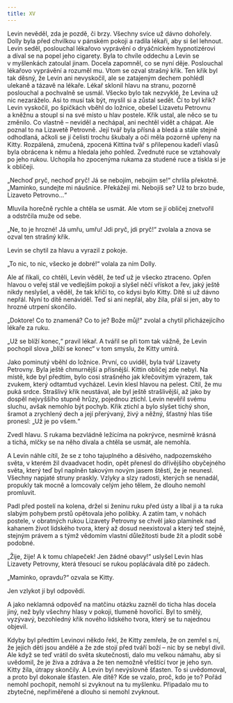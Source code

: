 ```yaml
---
title: XV
---
```


Levin nevěděl, zda je pozdě, či brzy. Všechny svíce už dávno dohořely. Dolly byla před chvilkou v pánském pokoji a radila lékaři, aby si šel lehnout. Levin seděl, poslouchal lékařovo vyprávění o dryáčnickém hypnotizérovi a díval se na popel jeho cigarety. Byla to chvíle oddechu a Levin se v myšlenkách zatoulal jinam. Docela zapomněl, co se nyní děje. Poslouchal lékařovo vyprávění a rozuměl mu. Vtom se ozval strašný křik. Ten křik byl tak děsný, že Levin ani nevyskočil, ale se zatajeným dechem pohlédl ulekaně a tázavě na lékaře. Lékař sklonil hlavu na stranu, pozorně poslouchal a pochvalně se usmál. Všecko bylo tak nezvyklé, že Levina už nic nezaráželo. Asi to musí tak být, myslil si a zůstal sedět. Čí to byl křik? Levin vyskočil, po špičkách vběhl do ložnice, obešel Lizavetu Petrovnu a kněžnu a stoupl si na své místo u hlav postele. Křik ustal, ale něco se tu změnilo. Co vlastně – neviděl a nechápal, ani nechtěl vidět a chápat. Ale poznal to na Lizavetě Petrovně. Její tvář byla přísná a bledá a stále stejně odhodlaná, ačkoli se jí čelisti trochu škubaly a oči měla pozorně upřeny na Kitty. Rozpálená, zmučená, zpocená Kittina tvář s přilepenou kadeří vlasů byla obrácena k němu a hledala jeho pohled. Zvednuté ruce se vztahovaly po jeho rukou. Uchopila ho zpocenýma rukama za studené ruce a tiskla si je k obličeji.

„Nechoď pryč, nechoď pryč! Já se nebojím, nebojím se!“ chrlila překotně. „Maminko, sundejte mi náušnice. Překážejí mi. Nebojíš se? Už to brzo bude, Lizaveto Petrovno…“

Mluvila horečně rychle a chtěla se usmát. Ale vtom se jí obličej znetvořil a odstrčila muže od sebe.

„Ne, to je hrozné! Já umřu, umřu! Jdi pryč, jdi pryč!“ zvolala a znova se ozval ten strašný křik.

Levin se chytil za hlavu a vyrazil z pokoje.

„To nic, to nic, všecko je dobré!“ volala za ním Dolly.

Ale ať říkali, co chtěli, Levin věděl, že teď už je všecko ztraceno. Opřen hlavou o veřej stál ve vedlejším pokoji a slyšel něčí vřískot a řev, jaký ještě nikdy neslyšel, a věděl, že tak křičí to, co kdysi bylo Kitty. Dítě si už dávno nepřál. Nyní to dítě nenáviděl. Teď si ani nepřál, aby žila, přál si jen, aby to hrozné utrpení skončilo.

„Doktore! Co to znamená? Co to je? Bože můj!“ zvolal a chytil přicházejícího lékaře za ruku.

„Už se blíží konec,“ pravil lékař. A tvářil se při tom tak vážně, že Levin pochopil slova „blíží se konec“ v tom smyslu, že Kitty umírá.

Jako pominutý vběhl do ložnice. První, co uviděl, byla tvář Lizavety Petrovny. Byla ještě chmurnější a přísnější. Kittin obličej zde nebyl. Na místě, kde byl předtím, bylo cosi strašného jak křečovitým výrazem, tak zvukem, který odtamtud vycházel. Levin klesl hlavou na pelest. Cítil, že mu puká srdce. Strašlivý křik neustával, ale byl ještě strašlivější, až jako by dospěl nejvyššího stupně hrůzy, pojednou ztichl. Levin nevěřil svému sluchu, avšak nemohlo být pochyb. Křik ztichl a bylo slyšet tichý shon, šramot a zrychlený dech a její přerývaný, živý a něžný, šťastný hlas tiše pronesl: „Už je po všem.“

Zvedl hlavu. S rukama bezvládně ležícíma na pokrývce, nesmírně krásná a tichá, mlčky se na něho dívala a chtěla se usmát, ale nemohla.

A Levin náhle cítil, že se z toho tajuplného a děsivého, nadpozemského světa, v kterém žil dvaadvacet hodin, opět přenesl do dřívějšího obyčejného světa, který teď byl naplněn takovým novým jasem štěstí, že je neunesl. Všechny napjaté struny praskly. Vzlyky a slzy radosti, kterých se nenadál, propukly tak mocně a lomcovaly celým jeho tělem, že dlouho nemohl promluvit.

Padl před postelí na kolena, držel si ženinu ruku před ústy a líbal ji a ta ruka slabým pohybem prstů opětovala jeho polibky. A zatím tam, v nohách postele, v obratných rukou Lizavety Petrovny se chvěl jako plamínek nad kahanem život lidského tvora, který až dosud neexistoval a který teď stejně, stejným právem a s týmž vědomím vlastní důležitosti bude žít a plodit sobě podobné.

„Žije, žije! A k tomu chlapeček! Jen žádné obavy!“ uslyšel Levin hlas Lizavety Petrovny, která třesoucí se rukou poplácávala dítě po zádech.

„Maminko, opravdu?“ ozvala se Kitty.

Jen vzlykot jí byl odpovědí.

A jako neklamná odpověď na matčinu otázku zazněl do ticha hlas docela jiný, než byly všechny hlasy v pokoji, tlumeně hovořící. Byl to smělý, vyzývavý, bezohledný křik nového lidského tvora, který se tu najednou objevil.

Kdyby byl předtím Levinovi někdo řekl, že Kitty zemřela, že on zemřel s ní, že jejich děti jsou andělé a že zde stojí před tváří boží – nic by se nebyl divil. Ale když se teď vrátil do světa skutečnosti, dalo mu velkou námahu, aby si uvědomil, že je živa a zdráva a že ten nemožně vřeštící tvor je jeho syn. Kitty žila, útrapy skončily. A Levin byl nevýslovně šťasten. To si uvědomoval, a proto byl dokonale šťasten. Ale dítě? Kde se vzalo, proč, kdo je to? Pořád nemohl pochopit, nemohl si zvyknout na tu myšlenku. Připadalo mu to zbytečné, nepřiměřené a dlouho si nemohl zvyknout.
